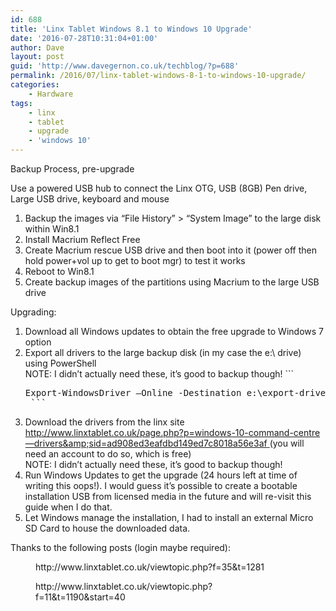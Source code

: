 ```yaml
---
id: 688
title: 'Linx Tablet Windows 8.1 to Windows 10 Upgrade'
date: '2016-07-28T10:31:04+01:00'
author: Dave
layout: post
guid: 'http://www.davegernon.co.uk/techblog/?p=688'
permalink: /2016/07/linx-tablet-windows-8-1-to-windows-10-upgrade/
categories:
    - Hardware
tags:
    - linx
    - tablet
    - upgrade
    - 'windows 10'
---
```


Backup Process, pre-upgrade

Use a powered USB hub to connect the Linx OTG, USB (8GB) Pen drive, Large USB drive, keyboard and mouse

1. Backup the images via “File History” &gt; “System Image” to the large disk within Win8.1
2. Install Macrium Reflect Free
3. Create Macrium rescue USB drive and then boot into it (power off then hold power+vol up to get to boot mgr) to test it works
4. Reboot to Win8.1
5. Create backup images of the partitions using Macrium to the large USB drive

Upgrading:

1. Download all Windows updates to obtain the free upgrade to Windows 7 option
2. Export all drivers to the large backup disk (in my case the e:\\ drive) using PowerShell  
    NOTE: I didn’t actually need these, it’s good to backup though! ```
    <pre class="php">Export-WindowsDriver –Online -Destination e:\export-drivers
    ```
3. Download the drivers from the linx site [http://www.linxtablet.co.uk/page.php?p=windows-10-command-centre—drivers&amp;sid=ad908ed3eafdbd149ed7c8018a56e3af ](http://www.linxtablet.co.uk/page.php?p=windows-10-command-centre---drivers&sid=ad908ed3eafdbd149ed7c8018a56e3af) (you will need an account to do so, which is free)  
    NOTE: I didn’t actually need these, it’s good to backup though!
4. Run Windows Updates to get the upgrade (24 hours left at time of writing this oops!). I would guess it’s possible to create a bootable installation USB from licensed media in the future and will re-visit this guide when I do that.
5. Let Windows manage the installation, I had to install an external Micro SD Card to house the downloaded data.

Thanks to the following posts (login maybe required):

<figure class="wp-block-embed"><div class="wp-block-embed__wrapper">http://www.linxtablet.co.uk/viewtopic.php?f=35&amp;t=1281 </div></figure><figure class="wp-block-embed"><div class="wp-block-embed__wrapper">http://www.linxtablet.co.uk/viewtopic.php?f=11&amp;t=1190&amp;start=40 </div></figure>